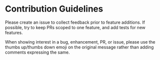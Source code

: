# Contribution Guidelines

Please create an issue to collect feedback prior to feature additions.  If possible, try to keep PRs scoped to one feature, and add tests for new features.

When showing interest in a bug, enhancement, PR, or issue, please use the thumbs up/thumbs down emoji on the original message rather than adding comments expressing the same.
